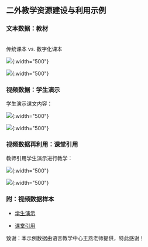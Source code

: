 ## 二外教学资源建设与利用示例

### 文本数据：教材
<br>
传统课本 vs. 数字化课本

![](https://lctu.github.io/edtech/demos/sfl/传统课本.jpeg){:width="500"}

![](https://lctu.github.io/edtech/demos/sfl/数字化课本.png){:width="500"}

### 视频数据：学生演示

学生演示课文内容：

![](https://lctu.github.io/edtech/demos/sfl/学生演示1.png){:width="500"}

![](https://lctu.github.io/edtech/demos/sfl/学生演示2.png){:width="500"}

### 视频数据再利用：课堂引用

教师引用学生演示进行教学：

![](https://lctu.github.io/edtech/demos/sfl/课堂引用1.png){:width="500"}

![](https://lctu.github.io/edtech/demos/sfl/课堂引用2.png){:width="500"}

### 附：视频数据样本

+ [学生演示](https://cloud.tsinghua.edu.cn/f/42239e5135e846a7a6e5/)

+ [课堂引用](https://lctu.github.io/edtech/demos/sfl/课堂引用.mp4)

致谢：本示例数据由语言教学中心王燕老师提供，特此感谢！
